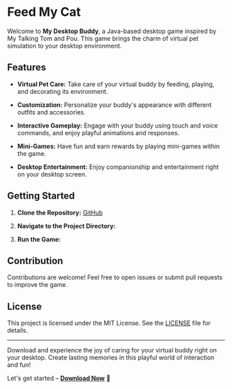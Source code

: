 # Feed My Cat 

Welcome to **My Desktop Buddy**, a Java-based desktop game inspired by My Talking Tom and Pou. This game brings the charm of virtual pet simulation to your desktop environment.

## Features

- **Virtual Pet Care:** Take care of your virtual buddy by feeding, playing, and decorating its environment.

- **Customization:** Personalize your buddy's appearance with different outfits and accessories.

- **Interactive Gameplay:** Engage with your buddy using touch and voice commands, and enjoy playful animations and responses.

- **Mini-Games:** Have fun and earn rewards by playing mini-games within the game.

- **Desktop Entertainment:** Enjoy companionship and entertainment right on your desktop screen.

## Getting Started

1. **Clone the Repository:** [GitHub](https://github.com/GhostPoltergeist/FeedMyCat.git)

2. **Navigate to the Project Directory:**

3. **Run the Game:**

## Contribution

Contributions are welcome! Feel free to open issues or submit pull requests to improve the game.

## License

This project is licensed under the MIT License. See the [LICENSE](LICENSE.txt) file for details.

---

Download and experience the joy of caring for your virtual buddy right on your desktop. Create lasting memories in this playful world of interaction and fun!

Let's get started – **[Download Now](https://github.com/GhostPoltergeist/FeedMyCat)** 🚀


   
